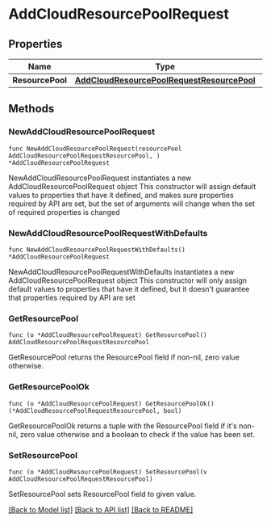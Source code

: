 # AddCloudResourcePoolRequest

## Properties

Name | Type | Description | Notes
------------ | ------------- | ------------- | -------------
**ResourcePool** | [**AddCloudResourcePoolRequestResourcePool**](AddCloudResourcePoolRequestResourcePool.md) |  | 

## Methods

### NewAddCloudResourcePoolRequest

`func NewAddCloudResourcePoolRequest(resourcePool AddCloudResourcePoolRequestResourcePool, ) *AddCloudResourcePoolRequest`

NewAddCloudResourcePoolRequest instantiates a new AddCloudResourcePoolRequest object
This constructor will assign default values to properties that have it defined,
and makes sure properties required by API are set, but the set of arguments
will change when the set of required properties is changed

### NewAddCloudResourcePoolRequestWithDefaults

`func NewAddCloudResourcePoolRequestWithDefaults() *AddCloudResourcePoolRequest`

NewAddCloudResourcePoolRequestWithDefaults instantiates a new AddCloudResourcePoolRequest object
This constructor will only assign default values to properties that have it defined,
but it doesn't guarantee that properties required by API are set

### GetResourcePool

`func (o *AddCloudResourcePoolRequest) GetResourcePool() AddCloudResourcePoolRequestResourcePool`

GetResourcePool returns the ResourcePool field if non-nil, zero value otherwise.

### GetResourcePoolOk

`func (o *AddCloudResourcePoolRequest) GetResourcePoolOk() (*AddCloudResourcePoolRequestResourcePool, bool)`

GetResourcePoolOk returns a tuple with the ResourcePool field if it's non-nil, zero value otherwise
and a boolean to check if the value has been set.

### SetResourcePool

`func (o *AddCloudResourcePoolRequest) SetResourcePool(v AddCloudResourcePoolRequestResourcePool)`

SetResourcePool sets ResourcePool field to given value.



[[Back to Model list]](../README.md#documentation-for-models) [[Back to API list]](../README.md#documentation-for-api-endpoints) [[Back to README]](../README.md)


